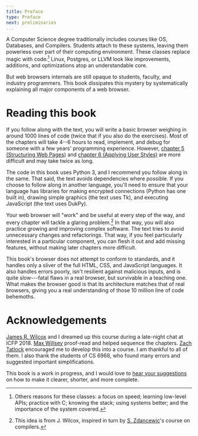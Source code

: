 ```yaml
---
title: Preface
type: Preface
next: preliminaries
...
```


A Computer Science degree traditionally includes courses like OS,
Databases, and Compilers. Students attach to these systems, leaving
them powerless over part of their computing environment. These classes
replace magic with code:[^1] Linux, Postgres, or LLVM look like
improvements, additions, and optimizations atop an understandable
core.

[^1]: Others reasons for these classes: a focus on speed; learning
    low-level APIs; practice with C; knowing the stack; using systems
    better; and the importance of the system covered.

But web browsers internals are still opaque to students, faculty, and
industry programmers. This book dissipates this mystery by
systematically explaining all major components of a web browser.

Reading this book
=================


If you follow along with the text, you will write a basic browser
weighing in around 1000 lines of code (twice that if you also do the
exercises). Most of the chapters will take 4--6 hours to read,
implement, and debug for someone with a few years\' programming
experience. However, [chapter 5 (Structuring Web Pages)](layout.md) and
[chapter 6 (Applying User Styles)](styles.md) are more difficult and
may take twice as long.

The code in this book uses Python 3, and I recommend you follow along in
the same. That said, the text avoids dependencies where possible. If you
choose to follow along in another language, you\'ll need to ensure that
your language has libraries for making encrypted connections (Python has
one built in), drawing simple graphics (the text uses Tk), and executing
JavaScript (the text uses DukPy).

Your web browser will "work" and be useful at every step of the way,
and every chapter will tackle a glaring problem.[^2] In that way, you
will also practice growing and improving complex software. The text
tries to avoid unnecessary changes and refactorings. That way, if you
feel particularly interested in a particular component, you can flesh
it out and add missing features, without making later chapters more
difficult.

[^2]: This idea is from J. Wilcox, inspired in turn by
    [S. Zdancewic](http://www.cis.upenn.edu/~stevez/)\'s course on
    compilers.

This book's browser does not attempt to conform to standards, and it
handles only a sliver of the full HTML, CSS, and JavaScript languages.
It also handles errors poorly, isn\'t resilient against malicious
inputs, and is quite slow---fatal flaws in a real browser, but
survivable in a teaching one. What makes the browser good is that its
architecture matches that of real browsers, giving you a real
understanding of those 10 million line of code behemoths.

Acknowledgements
================

[James R. Wilcox](https://homes.cs.washington.edu/~jrw12/) and I
dreamed up this course during a late-night chat at ICFP 2018. [Max
Willsey](https://mwillsey.com/) proof-read and helped sequence the
chapters. [Zach Tatlock](https://homes.cs.washington.edu/~ztatlock/)
encouraged me to develop this into a course. I am thankful to all of
them. I also thank the students of CS 6968, who found many errors and
suggested important simplifications.

This book is a work in progress, and I would love to [hear your
suggestions](mailto:me@pavpanchekha.com) on how to make it clearer,
shorter, and more complete.

